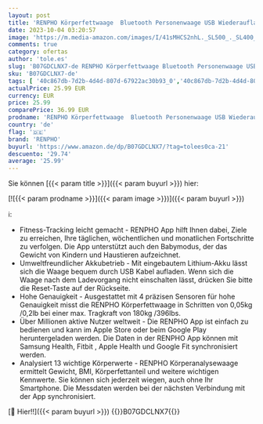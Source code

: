 ```yaml
---
layout: post
title: 'RENPHO Körperfettwaage  Bluetooth Personenwaage USB Wiederaufladbare Körperanalysewaage mit App  Smart Körperwaage für Körperfett  BMI  Gewicht  Muskelmasse  Wasser  Protein'
date: 2023-10-04 03:20:57
image: 'https://m.media-amazon.com/images/I/41sMHCS2nhL._SL500_._SL400_.jpg'
comments: true
category: ofertas
author: 'tole.es'
slug: 'B07GDCLNX7-de RENPHO Körperfettwaage Bluetooth Personenwaage USB...'
sku: 'B07GDCLNX7-de'
tags: [ '40c867db-7d2b-4d4d-807d-67922ac30b93_0','40c867db-7d2b-4d4d-807d-67922ac30b93_7801','5f3df20f-9e8c-400e-8a52-d74f2eefbfe7_0','5f3df20f-9e8c-400e-8a52-d74f2eefbfe7_5401','Arborist Merchandising Root','Custom Stores','Digitale Personenwaagen','Drogerie & Körperpflege','Gesundheit und Wohlbefinden','Körperanalyse','Körperanalysewaagen','Medizinische Geräte','Medizinische Geräte & Verbrauchsmaterialien','Medizinische Messgeräte','Self Service','Special Features Stores','Waagen','renpho','🇩🇪', ]
actualPrice: 25.99 EUR
currency: EUR
price: 25.99
comparePrice: 36.99 EUR
prodname: 'RENPHO Körperfettwaage  Bluetooth Personenwaage USB Wiederaufladbare Körperanalysewaage mit App  Smart Körperwaage für Körperfett  BMI  Gewicht  Muskelmasse  Wasser  Protein'
country: 'de'
flag: '🇩🇪'
brand: 'RENPHO'
buyurl: 'https://www.amazon.de/dp/B07GDCLNX7/?tag=tolees0ca-21'
descuento: '29.74'
average: '25.99'
---
```


Sie können [{{< param title >}}]({{< param buyurl >}}) hier:

[![{{< param prodname >}}]({{< param image >}})]({{< param buyurl >}})

ℹ️:

- Fitness-Tracking leicht gemacht - RENPHO App hilft Ihnen dabei, Ziele zu erreichen, Ihre täglichen, wöchentlichen und monatlichen Fortschritte zu verfolgen. Die App unterstützt auch den Babymodus, der das Gewicht von Kindern und Haustieren aufzeichnet.
- Umweltfreundlicher Akkubetrieb - Mit eingebautem Lithium-Akku lässt sich die Waage bequem durch USB Kabel aufladen. Wenn sich die Waage nach dem Ladevorgang nicht einschalten lässt, drücken Sie bitte die Reset-Taste auf der Rückseite.
- Hohe Genauigkeit - Ausgestattet mit 4 präzisen Sensoren für hohe Genauigkeit misst die RENPHO Körperfettwaage in Schritten von 0,05kg /0,2lb bei einer max. Tragkraft von 180kg /396lbs.
- Über Millionen aktive Nutzer weltweit - Die RENPHO App ist einfach zu bedienen und kann im Apple Store oder beim Google Play heruntergeladen werden. Die Daten in der RENPHO App können mit Samsung Health, Fitbit , Apple Health und Google Fit synchronisiert werden.
- Analysiert 13 wichtige Körperwerte - RENPHO Körperanalysewaage ermittelt Gewicht, BMI, Körperfettanteil und weitere wichtigen Kennwerte. Sie können sich jederzeit wiegen, auch ohne Ihr Smartphone. Die Messdaten werden bei der nächsten Verbindung mit der App synchronisiert.

[🛒 Hier!!]({{< param buyurl >}})
{{<world>}}B07GDCLNX7{{</world>}}
